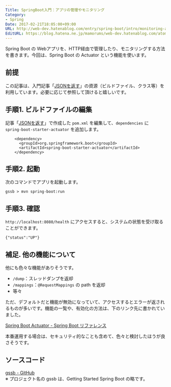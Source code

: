 ```yaml
---
Title: SpringBoot入門：アプリの管理やモニタリング
Category:
- Spring
Date: 2017-02-21T18:05:00+09:00
URL: http://web-dev.hatenablog.com/entry/spring-boot/intro/monitoring-app
EditURL: https://blog.hatena.ne.jp/mamorums/web-dev.hatenablog.com/atom/entry/10328749687179108828
---
```


Spring Boot の Webアプリを、HTTP経由で管理したり、モニタリングする方法を書きます。今回は、Spring Boot の Actuator という機能を使います。


## 前提
この記事は、入門記事「[JSONを返す](/entry/spring-boot/intro/response-json)」の資源（ビルドファイル、クラス等）を利用しています。必要に応じて参照して頂けると嬉しいです。


## 手順1. ビルドファイルの編集
記事「[JSONを返す](/entry/spring-boot/intro/response-json)」で作成した `pom.xml` を編集して、`dependencies` に `spring-boot-starter-actuator` を追加します。

```
    <dependency>
      <groupId>org.springframework.boot</groupId>
      <artifactId>spring-boot-starter-actuator</artifactId>
    </dependency>
```


## 手順2. 起動
次のコマンドでアプリを起動します。

```
gssb > mvn spring-boot:run
```


## 手順3. 確認
`http://localhost:8080/health` にアクセスすると、システムの状態を受け取ることができます。

```
{"status":"UP"}
```

## 補足. 他の機能について
他にも色々な機能がありそうです。

- `/dump`：スレッドダンプを返却
- `/mappings`：`@RequestMappings` の path を返却
- 等々

ただ、デフォルトだと機能が無効になっていて、アクセスするとエラーが返されるものが多いです。機能の一覧や、有効化の方法は、下のリンク先に書かれていました。

[Spring Boot Actuator - Spring Boot リファレンス](http://docs.spring.io/spring-boot/docs/current/reference/htmlsingle/#production-ready)

本番運用する場合は、セキュリティ的なことも含めて、色々と検討したほうが良さそうです。


## ソースコード
[gssb - GitHub](https://github.com/mamorum/blog/tree/master/code/gssb)  
※ プロジェクト名の gssb は、Getting Started Spring Boot の略です。
